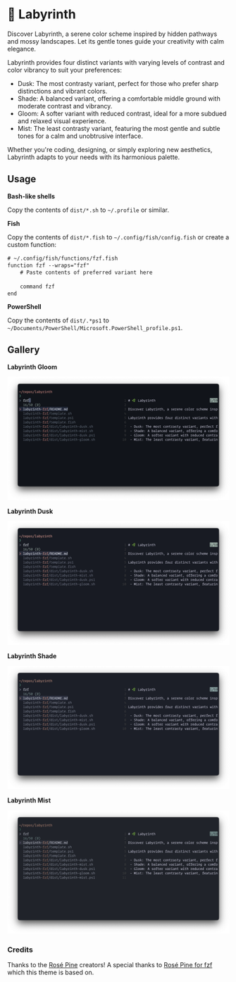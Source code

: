 # 🌿 Labyrinth

Discover Labyrinth, a serene color scheme inspired by hidden pathways and mossy landscapes. Let its gentle tones guide your creativity with calm elegance.

Labyrinth provides four distinct variants with varying levels of contrast and color vibrancy to suit your preferences:

 - Dusk: The most contrasty variant, perfect for those who prefer sharp distinctions and vibrant colors.
 - Shade: A balanced variant, offering a comfortable middle ground with moderate contrast and vibrancy.
 - Gloom: A softer variant with reduced contrast, ideal for a more subdued and relaxed visual experience.
 - Mist: The least contrasty variant, featuring the most gentle and subtle tones for a calm and unobtrusive interface.

Whether you're coding, designing, or simply exploring new aesthetics, Labyrinth adapts to your needs with its harmonious palette.

## Usage

**Bash-like shells**

Copy the contents of `dist/*.sh` to `~/.profile` or similar.

**Fish**

Copy the contents of `dist/*.fish` to `~/.config/fish/config.fish` or create a
custom function:

```fish
# ~/.config/fish/functions/fzf.fish
function fzf --wraps="fzf"
    # Paste contents of preferred variant here

    command fzf
end
```

**PowerShell**

Copy the contents of `dist/.*ps1` to `~/Documents/PowerShell/Microsoft.PowerShell_profile.ps1`.

## Gallery

**Labyrinth Gloom**

![fzf with Labyrinth Gloom](assets/gloom.png)

**Labyrinth Dusk**

![fzf with Labyrinth Dusk](assets/dusk.png)

**Labyrinth Shade**

![fzf with Labyrinth Shade](assets/shade.png)

**Labyrinth Mist**

![fzf with Labyrinth Mist](assets/mist.png)

### Credits

Thanks to the [Rosé Pine](https://github.com/rose-pine) creators!
A special thanks to [Rosé Pine for fzf](https://github.com/rose-pine/fzf) which this theme is based on.
